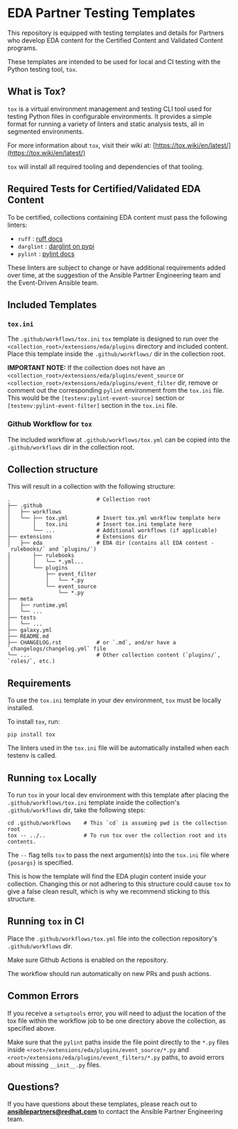# EDA Partner Testing Templates
This repository is equipped with testing templates and details for Partners who develop EDA content for the Certified Content and Validated Content programs. 

These templates are intended to be used for local and CI testing with the Python testing tool, `tox`. 

## What is Tox?

`tox` is a virtual environment management and testing CLI tool used for testing Python files in configurable environments. It provides a simple format for running a variety of linters and static analysis tests, all in segmented environments. 

For more information about `tox`, visit their wiki at: [https://tox.wiki/en/latest/](https://tox.wiki/en/latest/)

`tox` will install all required tooling and dependencies of that tooling. 

## Required Tests for Certified/Validated EDA Content

To be certified, collections containing EDA content must pass the following linters:

- `ruff` : [ruff docs](https://beta.ruff.rs/docs/)
- `darglint` : [darglint on pypi](https://pypi.org/project/darglint/) 
- `pylint` : [pylint docs](https://pylint.readthedocs.io/en/latest/)

These linters are subject to change or have additional requirements added over time, at the suggestion of the Ansible Partner Engineering team and the Event-Driven Ansible team. 


## Included Templates

### `tox.ini`

The `.github/workflows/tox.ini` `tox` template is designed to run over the `<collection_root>/extensions/eda/plugins` directory and included content. Place this template inside the `.github/workflows/` dir in the collection root. 

**IMPORTANT NOTE:** If the collection does not have an `<collection_root>/extensions/eda/plugins/event_source` or `<collection_root>/extensions/eda/plugins/event_filter` dir, remove or comment out the corresponding `pylint` environment from the `tox.ini` file. This would be the `[testenv:pylint-event-source]` section or `[testenv:pylint-event-filter]` section in the `tox.ini` file. 

### Github Workflow for `tox`

The included workflow at `.github/workflows/tox.yml` can be copied into the `.github/workflows` dir in the collection root. 


## Collection structure

This will result in a collection with the following structure:

    .                           # Collection root
    ├── .github
    │   ├── workflows
    │   └── ├── tox.yml         # Insert tox.yml workflow template here
    │       │   tox.ini         # Insert tox.ini template here          
    │       └── ...             # Additional workflows (if applicable)  
    ├── extensions              # Extensions dir
    │   ├── eda                 # EDA dir (contains all EDA content - `rulebooks/` and `plugins/`)
    │       ├── rulebooks           
    │       │   └── *.yml...        
    │       └── plugins             
    │           ├── event_filter
    │           │   └── *.py
    │           └── event_source
    │               └── *.py
    ├── meta
    │   ├── runtime.yml
    │   └── ...
    ├── tests
    │   └── ...
    ├── galaxy.yml
    ├── README.md
    ├── CHANGELOG.rst           # or `.md`, and/or have a `changelogs/changelog.yml` file          
    └── ...                     # Other collection content (`plugins/`, `roles/`, etc.)

## Requirements

To use the `tox.ini` template in your dev environment, `tox` must be locally installed. 

To install `tox`, run:

    pip install tox

The linters used in the `tox.ini` file will be automatically installed when each testenv is called. 

## Running `tox` Locally

To run `tox` in your local dev environment with this template after placing the `.github/workflows/tox.ini` template inside the collection's `.github/workflows` dir, take the following steps:

    cd .github/workflows    # This `cd` is assuming pwd is the collection root
    tox -- ../..            # To run tox over the collection root and its contents.

The `--` flag tells `tox` to pass the next argument(s) into the `tox.ini` file where `{posargs}` is specified. 

This is how the template will find the EDA plugin content inside your collection. Changing this or not adhering to this structure could cause `tox` to give a false clean result, which is why we recommend sticking to this structure. 


## Running `tox` in CI

Place the `.github/workflows/tox.yml` file into the collection repository's `.github/workflows` dir. 

Make sure Github Actions is enabled on the repository. 

The workflow should run automatically on new PRs and push actions. 


## Common Errors

If you receive a `setuptools` error, you will need to adjust the location of the tox file within the workflow job to be one directory above the collection, as specified above.

Make sure that the `pylint` paths inside the file point directly to the `*.py` files inside `<root>/extensions/eda/plugins/event_source/*.py` and `<root>/extensions/eda/plugins/event_filters/*.py` paths, to avoid errors about missing `__init__.py` files. 


## Questions?

If you have questions about these templates, please reach out to **ansiblepartners@redhat.com** to contact the Ansible Partner Engineering team. 

